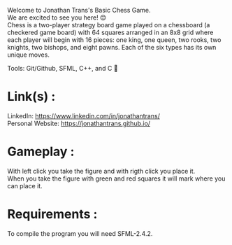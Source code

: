 Welcome to Jonathan Trans's Basic Chess Game. \
We are excited to see you here! 😊 \
Chess is a two-player strategy board game played on a chessboard (a checkered game board) with 64 squares arranged in an 8x8 grid where each player will begin with 16 pieces: one king, one queen, two rooks, two knights, two bishops, and eight pawns. Each of the six types has its own unique moves. 

Tools: Git/Github, SFML, C++, and C 👻

# Link(s) : 
LinkedIn: https://www.linkedin.com/in/jonathantrans/ \
Personal Website: https://jonathantrans.github.io/

# Gameplay : 
With left click you take the figure and with rigth click you place it.\
When you take the figure with green and red squares it will mark where you can place it.

# Requirements :
To compile the program you will need SFML-2.4.2.
